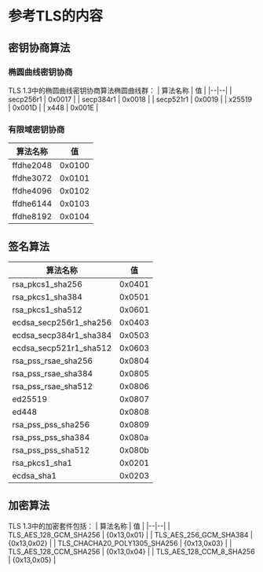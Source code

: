 # 参考TLS的内容
## 密钥协商算法
### 椭圆曲线密钥协商
TLS 1.3中的椭圆曲线密钥协商算法椭圆曲线群：
| 算法名称 | 值 |
|--|--|
| secp256r1 | 0x0017 |
| secp384r1 | 0x0018 |
| secp521r1 | 0x0019 |
| x25519 | 0x001D |
| x448 | 0x001E |

### 有限域密钥协商
| 算法名称 | 值 |
|--|--|
| ffdhe2048 | 0x0100 |
| ffdhe3072 | 0x0101 |
| ffdhe4096 | 0x0102 |
| ffdhe6144 | 0x0103 |
| ffdhe8192 | 0x0104 |

## 签名算法
| 算法名称 | 值 |
|--|--|
| rsa_pkcs1_sha256 | 0x0401 |
| rsa_pkcs1_sha384 | 0x0501 |
| rsa_pkcs1_sha512 | 0x0601 |
| ecdsa_secp256r1_sha256 | 0x0403 |
| ecdsa_secp384r1_sha384 | 0x0503 |
| ecdsa_secp521r1_sha512 | 0x0603 |
| rsa_pss_rsae_sha256 | 0x0804 |
| rsa_pss_rsae_sha384 | 0x0805 |
| rsa_pss_rsae_sha512 | 0x0806 |
| ed25519 | 0x0807 |
| ed448 | 0x0808 |
| rsa_pss_pss_sha256 | 0x0809 |
| rsa_pss_pss_sha384 | 0x080a |
| rsa_pss_pss_sha512 | 0x080b |
| rsa_pkcs1_sha1 | 0x0201 |
| ecdsa_sha1 | 0x0203 |

## 加密算法
TLS 1.3中的加密套件包括：
| 算法名称 | 值 |
|--|--|
| TLS_AES_128_GCM_SHA256 | {0x13,0x01} |
| TLS_AES_256_GCM_SHA384 | {0x13,0x02} |
| TLS_CHACHA20_POLY1305_SHA256 | {0x13,0x03} |
| TLS_AES_128_CCM_SHA256 | {0x13,0x04} |
| TLS_AES_128_CCM_8_SHA256 | {0x13,0x05} |
